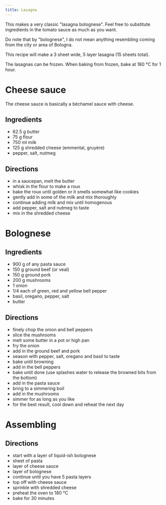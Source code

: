 ```yaml
---
title: Lasagna
---
```


This makes a very classic "lasagna bolognese". Feel free to
substitute ingredients in the tomato sauce as much as you want.

Do note that by "bolognese", I do not mean anything resembling coming
from the city or area of Bologna.

This recipe will make a 3 sheet wide, 5 layer lasagna (15 sheets
total).

The lasagnas can be frozen. When baking from frozen, bake at 180 °C
for 1 hour.

# Cheese sauce

The cheese sauce is basically a béchamel sauce with cheese.

## Ingredients

- 62.5 g butter
- 75 g flour
- 750 ml milk
- 125 g shredded cheese (emmental, gruyère)
- pepper, salt, nutmeg

## Directions

- in a saucepan, melt the butter
- whisk in the flour to make a roux
- bake the roux until golden or it smells somewhat like cookies
- gently add in some of the milk and mix thoroughly
- continue adding milk and mix until homogenous
- add pepper, salt and nutmeg to taste
- mix in the shredded cheese


# Bolognese

## Ingredients

- 900 g of any pasta sauce
- 150 g ground beef (or veal)
- 150 g ground pork
- 200 g mushrooms
- 1 onion
- 1/4 each of green, red and yellow bell pepper
- basil, oregano, pepper, salt
- butter

## Directions

- finely chop the onion and bell peppers
- slice the mushrooms
- melt some butter in a pot or high pan
- fry the onion
- add in the ground beef and pork
- season with pepper, salt, oregano and basil to taste
- bake until browning
- add in the bell peppers
- bake until done (use splashes water to release the browned bits from the bottom)
- add in the pasta sauce
- bring to a simmering boil
- add in the mushrooms
- simmer for as long as you like
- for the best result, cool down and reheat the next day


# Assembling

## Directions

- start with a layer of liquid-ish bolognese
- sheet of pasta
- layer of cheese sauce
- layer of bolognese
- continue until you have 5 pasta layers
- top off with cheese sauce
- sprinkle with shredded cheese
- preheat the oven to 180 °C
- bake for 30 minutes
